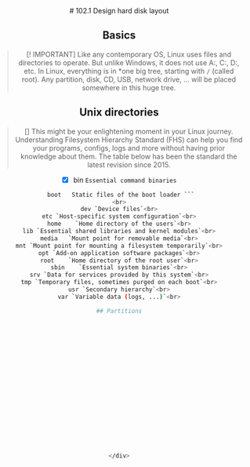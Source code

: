 <div align="center">
# 102.1 Design hard disk layout

## Basics
>[! IMPORTANT]
> Like any contemporary OS, Linux uses files and directories to operate. But unlike Windows, it does not use A:, C:, D:, etc. In Linux, everything is in *one big tree, starting with
`/` (called root). Any partition, disk, CD, USB, network drive, ... will be placed somewhere in this huge tree.

## Unix directories
> []
> This might be your enlightening moment in your Linux journey. Understanding Filesystem Hierarchy Standard (FHS) can help you find your programs, configs, logs and more without having prior knowledge about them. The table below has been the standard the latest revision since 2015.


+ [x] bin	`Essential command binaries` <br>
```sh
 boot	Static files of the boot loader ```
<br>
dev	`Device files`<br>
etc	`Host-specific system configuration`<br>
home	`Home directory of the users`<br>
lib	`Essential shared libraries and kernel modules`<br>
media	`Mount point for removable media`<br>
mnt	`Mount point for mounting a filesystem temporarily`<br>
opt	`Add-on application software packages`<br>
root	`Home directory of the root user`<br>
sbin	`Essential system binaries`<br>
srv	`Data for services provided by this system`<br>
tmp	`Temporary files, sometimes purged on each boot`<br>
usr	`Secondary hierarchy`<br>
var	`Variable data (logs, ...)`<br>

## Partitions




















</div>
